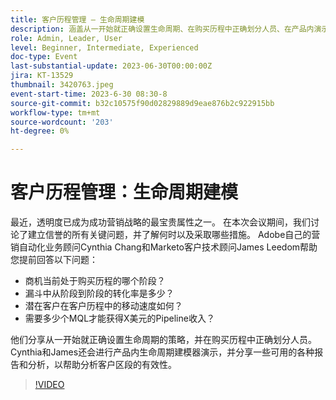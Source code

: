 ```yaml
---
title: 客户历程管理 — 生命周期建模
description: 涵盖从一开始就正确设置生命周期、在购买历程中正确划分人员、在产品内演示生命周期建模器以及各种有助于分析客户区段有效性的报告和分析。
role: Admin, Leader, User
level: Beginner, Intermediate, Experienced
doc-type: Event
last-substantial-update: 2023-06-30T00:00:00Z
jira: KT-13529
thumbnail: 3420763.jpeg
event-start-time: 2023-6-30 08:30-8
source-git-commit: b32c10575f90d02829889d9eae876b2c922915bb
workflow-type: tm+mt
source-wordcount: '203'
ht-degree: 0%

---
```



# 客户历程管理：生命周期建模

最近，透明度已成为成功营销战略的最宝贵属性之一。 在本次会议期间，我们讨论了建立信誉的所有关键问题，并了解何时以及采取哪些措施。 Adobe自己的营销自动化业务顾问Cynthia Chang和Marketo客户技术顾问James Leedom帮助您提前回答以下问题：

* 商机当前处于购买历程的哪个阶段？
* 漏斗中从阶段到阶段的转化率是多少？
* 潜在客户在客户历程中的移动速度如何？
* 需要多少个MQL才能获得X美元的Pipeline收入？

他们分享从一开始就正确设置生命周期的策略，并在购买历程中正确划分人员。 Cynthia和James还会进行产品内生命周期建模器演示，并分享一些可用的各种报告和分析，以帮助分析客户区段的有效性。

>[!VIDEO](https://video.tv.adobe.com/v/3420763/?learn=on)